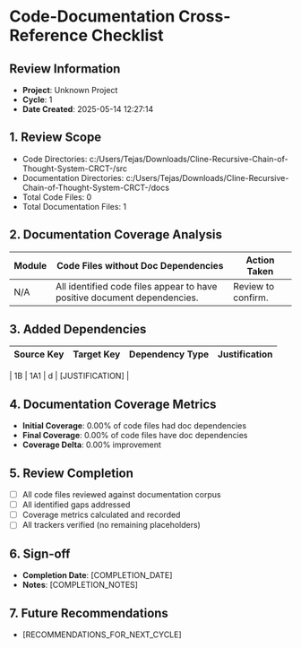 
# Code-Documentation Cross-Reference Checklist

## Review Information
- **Project**: Unknown Project
- **Cycle**: 1
- **Date Created**: 2025-05-14 12:27:14

## 1. Review Scope
- Code Directories: c:/Users/Tejas/Downloads/Cline-Recursive-Chain-of-Thought-System-CRCT-/src
- Documentation Directories: c:/Users/Tejas/Downloads/Cline-Recursive-Chain-of-Thought-System-CRCT-/docs
- Total Code Files: 0
- Total Documentation Files: 1

## 2. Documentation Coverage Analysis
| Module        | Code Files without Doc Dependencies | Action Taken |
|---------------|-----------------------------------|--------------|
| N/A | All identified code files appear to have positive document dependencies. | Review to confirm. |

## 3. Added Dependencies
| Source Key | Target Key | Dependency Type | Justification |
|------------|------------|-----------------|---------------|
<!-- ADDED_DEPENDENCIES_TABLE_START -->
| 1B         | 1A1        |        d        | [JUSTIFICATION] |
<!-- ADDED_DEPENDENCIES_TABLE_END -->

## 4. Documentation Coverage Metrics
- **Initial Coverage**: 0.00% of code files had doc dependencies
- **Final Coverage**: 0.00% of code files have doc dependencies
- **Coverage Delta**: 0.00% improvement

## 5. Review Completion
- [ ] All code files reviewed against documentation corpus
- [ ] All identified gaps addressed
- [ ] Coverage metrics calculated and recorded
- [ ] All trackers verified (no remaining placeholders)

## 6. Sign-off
- **Completion Date**: [COMPLETION_DATE]
- **Notes**: [COMPLETION_NOTES]

## 7. Future Recommendations
- [RECOMMENDATIONS_FOR_NEXT_CYCLE]
